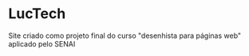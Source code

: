 # LucTech
Site criado como projeto final do curso "desenhista para páginas web" aplicado pelo SENAI
